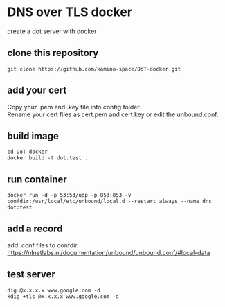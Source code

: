 # DNS over TLS docker
create a dot server with docker

## clone this repository
```
git clone https://github.com/kamino-space/DoT-docker.git
```

## add your cert
Copy your .pem and .key file into config folder.  
Rename your cert files as cert.pem and cert.key or edit the unbound.conf.

## build image
```
cd DoT-docker
docker build -t dot:test .
```

## run container
```
docker run -d -p 53:53/udp -p 853:853 -v confdir:/usr/local/etc/unbound/local.d --restart always --name dns dot:test 
```

## add a record
add .conf files to confdir.  
https://nlnetlabs.nl/documentation/unbound/unbound.conf/#local-data

## test server
```
dig @x.x.x.x www.google.com -d
kdig +tls @x.x.x.x www.google.com -d
```